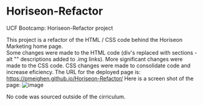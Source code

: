 # Horiseon-Refactor
UCF Bootcamp: Horiseon-Refactor project

This project is a refactor of the HTML / CSS code behind the Horiseon Marketing home page.  
Some changes were made to the HTML code (div's replaced with sections - alt "" descriptions added to .img links).  More significant changes were made to the CSS code.
CSS changes were made to consolidate code and increase eficiency.
The URL for the deployed page is: https://pmeighen.github.io/Horiseon-Refactor/
Here is a screen shot of the page:
![image](https://github.com/pmeighen/Horiseon-Refactor/assets/118400198/e47fe40f-35ac-4660-905c-4aafab687e89)

No code was sourced outside of the cirriculum. 
